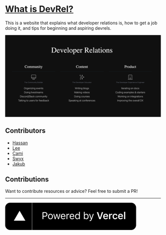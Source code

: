 # [What is DevRel?](https://www.whatisdevrel.com/)

This is a website that explains what developer relations is, how to get a job doing it, and tips for beginning and aspiring devrels.

<p align="center">
  <a href="https://www.whatisdevrel.com/"><img src="/public/ogimage_new.png" alt="WhatisDevRel"/></a>
</p>

## Contributors

- [Hassan](https://twitter.com/nutlope)
- [Lee](https://twitter.com/leeerob)
- [Cami](https://twitter.com/camiinthisthang)
- [Swyx](https://twitter.com/swyx)
- [Jakub](https://twitter.com/jacobandrewsky)

## Contributions

Want to contribute resources or advice? Feel free to submit a PR!

---

[![Powered by Vercel](/public/powered-by-vercel.svg 'Powered by Vercel')](https://vercel.com/?utm_source=trpc&utm_campaign=oss)
